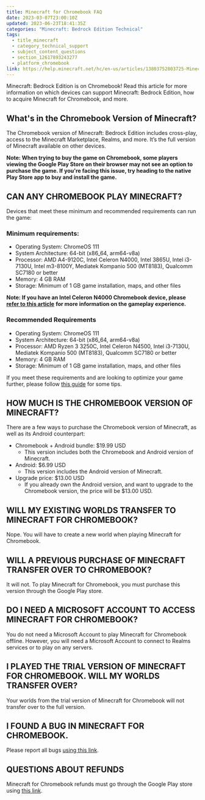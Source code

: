 ```yaml
---
title: Minecraft for Chromebook FAQ
date: 2023-03-07T23:00:10Z
updated: 2023-06-23T18:41:35Z
categories: "Minecraft: Bedrock Edition Technical"
tags:
  - title_minecraft
  - category_technical_support
  - subject_content_questions
  - section_12617893243277
  - platform_chromebook
link: https://help.minecraft.net/hc/en-us/articles/13803752803725-Minecraft-for-Chromebook-FAQ
---
```


Minecraft: Bedrock Edition is on Chromebook! Read this article for more information on which devices can support Minecraft: Bedrock Edition, how to acquire Minecraft for Chromebook, and more.

## What's in the Chromebook Version of Minecraft?

The Chromebook version of Minecraft: Bedrock Edition includes cross-play, access to the Minecraft Marketplace, Realms, and more. It’s the full version of Minecraft available on other devices.

**Note: When trying to buy the game on Chromebook, some players viewing the Google Play Store on their browser may not see an option to purchase the game. If you're facing this issue, try heading to the native Play Store app to buy and install the game.**

## CAN ANY CHROMEBOOK PLAY MINECRAFT?

Devices that meet these minimum and recommended requirements can run the game:

### Minimum requirements:

- Operating System: ChromeOS 111
- System Architecture: 64-bit (x86_64, arm64-v8a)
- Processor: AMD A4-9120C, Intel Celeron N4000, Intel 3865U, Intel i3-7130U, Intel m3-8100Y, Mediatek Kompanio 500 (MT8183), Qualcomm SC7180 or better
- Memory: 4 GB RAM
- Storage: Minimum of 1 GB game installation, maps, and other files 

**Note: If you have an Intel Celeron N4000 Chromebook device, please [refer to this article](./Minecraft-Bedrock-Edition-for-Entry-Level-Chromebooks.md)** **for more information on the gameplay experience.**

### Recommended Requirements

- Operating System: ChromeOS 111
- System Architecture: 64-bit (x86_64, arm64-v8a)
- Processor: AMD Ryzen 3 3250C, Intel Celeron N4500, Intel i3-7130U, Mediatek Kompanio 500 (MT8183), Qualcomm SC7180 or better
- Memory: 4 GB RAM
- Storage: Minimum of 1 GB game installation, maps, and other files

If you meet these requirements and are looking to optimize your game further, please follow [this guide](./Optimizing-Performance-in-Minecraft-Bedrock-Edition.md) for some tips.

## HOW MUCH IS THE CHROMEBOOK VERSION OF MINECRAFT?

There are a few ways to purchase the Chromebook version of Minecraft, as well as its Android counterpart:

- Chromebook + Android bundle: \$19.99 USD
  - This version includes both the Chromebook and Android version of Minecraft. 
- Android: \$6.99 USD
  - This version includes the Android version of Minecraft.
- Upgrade price: \$13.00 USD
  - If you already own the Android version, and want to upgrade to the Chromebook version, the price will be \$13.00 USD.

## WILL MY EXISTING WORLDS TRANSFER TO MINECRAFT FOR CHROMEBOOK?

Nope. You will have to create a new world when playing Minecraft for Chromebook.

## WILL A PREVIOUS PURCHASE OF MINECRAFT TRANSFER OVER TO CHROMEBOOK?

It will not. To play Minecraft for Chromebook, you must purchase this version through the Google Play store.

## DO I NEED A MICROSOFT ACCOUNT TO ACCESS MINECRAFT FOR CHROMEBOOK?

You do not need a Microsoft Account to play Minecraft for Chromebook offline. However, you will need a Microsoft Account to connect to Realms services or to play on any servers.

## I PLAYED THE TRIAL VERSION OF MINECRAFT FOR CHROMEBOOK. WILL MY WORLDS TRANSFER OVER?

Your worlds from the trial version of Minecraft for Chromebook will not transfer over to the full version.

## I FOUND A BUG IN MINECRAFT FOR CHROMEBOOK.

Please report all bugs [using this link](https://www.minecraft.net/en-us/bugs).

## QUESTIONS ABOUT REFUNDS

Minecraft for Chromebook refunds must go through the Google Play store using [this link](https://support.google.com/googleplay/answer/2479637?hl=en).

